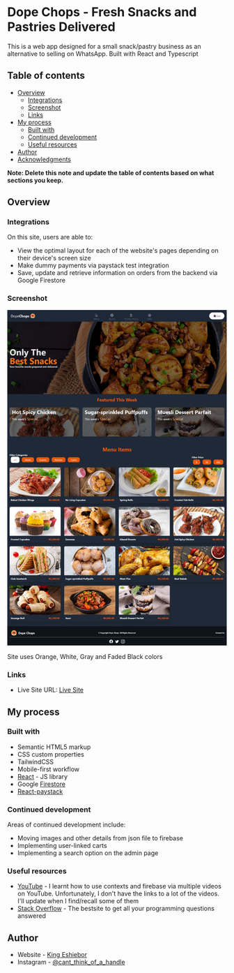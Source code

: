 # Dope Chops - Fresh Snacks and Pastries Delivered

This is a web app designed for a small snack/pastry business as an alternative to selling on WhatsApp. Built with React and Typescript

## Table of contents

- [Overview](#overview)
  - [Integrations](#integrations)
  - [Screenshot](#screenshot)
  - [Links](#links)
- [My process](#my-process)
  - [Built with](#built-with)
  - [Continued development](#continued-development)
  - [Useful resources](#useful-resources)
- [Author](#author)
- [Acknowledgments](#acknowledgments)

**Note: Delete this note and update the table of contents based on what sections you keep.**

## Overview

### Integrations

On this site, users are able to:

- View the optimal layout for each of the website's pages depending on their device's screen size
- Make dummy payments via paystack test integration
- Save, update and retrieve information on orders from the backend via Google Firestore

### Screenshot

![](./screenshot.jpeg)

Site uses Orange, White, Gray and Faded Black colors

### Links

- Live Site URL: [Live Site]()

## My process

### Built with

- Semantic HTML5 markup
- CSS custom properties
- TailwindCSS
- Mobile-first workflow
- [React](https://reactjs.org/) - JS library
- Google [Firestore](https://firestore.google.com/)
- [React-paystack](https://www.npmjs.com/package/react-paystack)

### Continued development

Areas of continued development include:
- Moving images and other details from json file to firebase
- Implementing user-linked carts
- Implementing a search option on the admin page

### Useful resources

- [YouTube](https://www.youtube.com) - I learnt how to use contexts and firebase via multiple videos on YouTube. Unfortunately, I don't have the links to a lot of the videos. I'll update when I find/recall some of them 
- [Stack Overflow](https://stackoverflow.com) - The bestsite to get all your programming questions answered

## Author

- Website - [King Eshiebor](https://www.linkedin.com/in/king-eshiebor-684600207)
- Instagram - [@cant_think_of_a_handle](https://www.instagram.com/cant_think_of_a_handle)